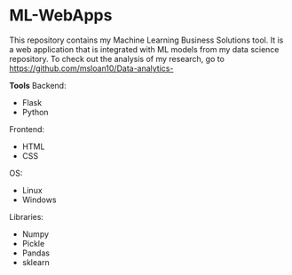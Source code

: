 # ML-WebApps
This repository contains my Machine Learning Business Solutions tool. It is a web application that is integrated with ML models from my data science repository. To check out the analysis of my research, go to https://github.com/msloan10/Data-analytics-

**Tools**
Backend:
- Flask
- Python

Frontend:
- HTML
- CSS

OS:
- Linux
- Windows

Libraries: 
- Numpy
- Pickle
- Pandas
- sklearn
